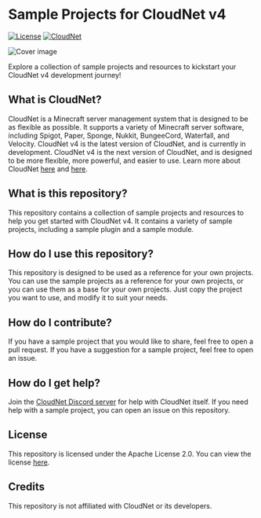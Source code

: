 # Sample Projects for CloudNet v4
[![License](https://img.shields.io/github/license/MoinCraft/sample-projects-for-cloudnet-v4.svg?style=flat-square)](./LICENSE)
[![CloudNet](https://img.shields.io/badge/CloudNet-v4.0.0--RC10-blue.svg?style=flat-square)](https://github.com/CloudNetService/CloudNet-v3)

![Cover image](./.github/cover.png)

Explore a collection of sample projects and resources to kickstart your CloudNet v4 development journey!

## What is CloudNet?
CloudNet is a Minecraft server management system that is designed to be as flexible as possible. 
It supports a variety of Minecraft server software, including Spigot, Paper, Sponge, Nukkit, BungeeCord, Waterfall, and Velocity.
CloudNet v4 is the latest version of CloudNet, and is currently in development. 
CloudNet v4 is the next version of CloudNet, and is designed to be more flexible, more powerful, and easier to use.
Learn more about CloudNet [here](https://cloudnetservice.eu/) and [here](https://github.com/CloudNetService/CloudNet-v3).

## What is this repository?
This repository contains a collection of sample projects and resources to help you get started with CloudNet v4.
It contains a variety of sample projects, including a sample plugin and a sample module.

## How do I use this repository?
This repository is designed to be used as a reference for your own projects.
You can use the sample projects as a reference for your own projects, or you can use them as a base for your own projects.
Just copy the project you want to use, and modify it to suit your needs.

## How do I contribute?
If you have a sample project that you would like to share, feel free to open a pull request.
If you have a suggestion for a sample project, feel free to open an issue.

## How do I get help?
Join the [CloudNet Discord server](https://discord.cloudnetservice.eu/) for help with CloudNet itself.
If you need help with a sample project, you can open an issue on this repository.

## License
This repository is licensed under the Apache License 2.0.
You can view the license [here](./LICENSE).

## Credits
This repository is not affiliated with CloudNet or its developers.
